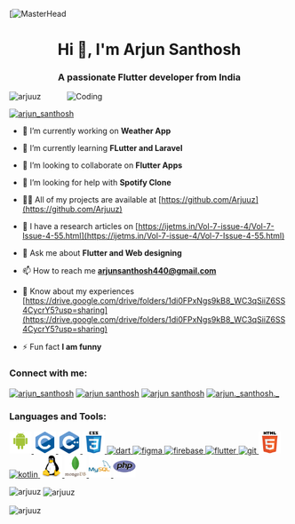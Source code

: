 [![MasterHead](https://lofimusic.app/web/covers/lofi-code-beats.png)

<h1 align="center">Hi 👋, I'm Arjun Santhosh</h1>
<h3 align="center">A passionate Flutter developer from India</h3>
<img align="right" alt="Coding" width="400" src="https://i.ytimg.com/vi/bmVKaAV_7-A/maxresdefault.jpg">
<p align="left"> <img src="https://komarev.com/ghpvc/?username=arjuuz&label=Profile%20views&color=0e75b6&style=flat" alt="arjuuz" /> </p>

<p align="left"> <a href="https://twitter.com/arjun_santhosh" target="blank"><img src="https://img.shields.io/twitter/follow/arjun_santhosh?logo=twitter&style=for-the-badge" alt="arjun_santhosh" /></a> </p>

- 🔭 I’m currently working on **Weather App**

- 🌱 I’m currently learning **FLutter and Laravel**

- 👯 I’m looking to collaborate on **Flutter Apps**

- 🤝 I’m looking for help with **Spotify Clone**

- 👨‍💻 All of my projects are available at [https://github.com/Arjuuz](https://github.com/Arjuuz)

- 📝 I have a research articles on [https://ijetms.in/Vol-7-issue-4/Vol-7-Issue-4-55.html](https://ijetms.in/Vol-7-issue-4/Vol-7-Issue-4-55.html)

- 💬 Ask me about **Flutter and Web designing**

- 📫 How to reach me **arjunsanthosh440@gmail.com**

- 📄 Know about my experiences [https://drive.google.com/drive/folders/1di0FPxNgs9kB8_WC3qSiiZ6SS4CycrY5?usp=sharing](https://drive.google.com/drive/folders/1di0FPxNgs9kB8_WC3qSiiZ6SS4CycrY5?usp=sharing)

- ⚡ Fun fact **I am funny**

<h3 align="left">Connect with me:</h3>
<p align="left">
<a href="https://twitter.com/arjun_santhosh" target="blank"><img align="center" src="https://raw.githubusercontent.com/rahuldkjain/github-profile-readme-generator/master/src/images/icons/Social/twitter.svg" alt="arjun_santhosh" height="30" width="40" /></a>
<a href="https://linkedin.com/in/arjun santhosh" target="blank"><img align="center" src="https://raw.githubusercontent.com/rahuldkjain/github-profile-readme-generator/master/src/images/icons/Social/linked-in-alt.svg" alt="arjun santhosh" height="30" width="40" /></a>
<a href="https://fb.com/arjun santhosh" target="blank"><img align="center" src="https://raw.githubusercontent.com/rahuldkjain/github-profile-readme-generator/master/src/images/icons/Social/facebook.svg" alt="arjun santhosh" height="30" width="40" /></a>
<a href="https://instagram.com/arjun._santhosh._" target="blank"><img align="center" src="https://raw.githubusercontent.com/rahuldkjain/github-profile-readme-generator/master/src/images/icons/Social/instagram.svg" alt="arjun._santhosh._" height="30" width="40" /></a>
</p>

<h3 align="left">Languages and Tools:</h3>
<p align="left"> <a href="https://developer.android.com" target="_blank" rel="noreferrer"> <img src="https://raw.githubusercontent.com/devicons/devicon/master/icons/android/android-original-wordmark.svg" alt="android" width="40" height="40"/> </a> <a href="https://www.cprogramming.com/" target="_blank" rel="noreferrer"> <img src="https://raw.githubusercontent.com/devicons/devicon/master/icons/c/c-original.svg" alt="c" width="40" height="40"/> </a> <a href="https://www.w3schools.com/cpp/" target="_blank" rel="noreferrer"> <img src="https://raw.githubusercontent.com/devicons/devicon/master/icons/cplusplus/cplusplus-original.svg" alt="cplusplus" width="40" height="40"/> </a> <a href="https://www.w3schools.com/css/" target="_blank" rel="noreferrer"> <img src="https://raw.githubusercontent.com/devicons/devicon/master/icons/css3/css3-original-wordmark.svg" alt="css3" width="40" height="40"/> </a> <a href="https://dart.dev" target="_blank" rel="noreferrer"> <img src="https://www.vectorlogo.zone/logos/dartlang/dartlang-icon.svg" alt="dart" width="40" height="40"/> </a> <a href="https://www.figma.com/" target="_blank" rel="noreferrer"> <img src="https://www.vectorlogo.zone/logos/figma/figma-icon.svg" alt="figma" width="40" height="40"/> </a> <a href="https://firebase.google.com/" target="_blank" rel="noreferrer"> <img src="https://www.vectorlogo.zone/logos/firebase/firebase-icon.svg" alt="firebase" width="40" height="40"/> </a> <a href="https://flutter.dev" target="_blank" rel="noreferrer"> <img src="https://www.vectorlogo.zone/logos/flutterio/flutterio-icon.svg" alt="flutter" width="40" height="40"/> </a> <a href="https://git-scm.com/" target="_blank" rel="noreferrer"> <img src="https://www.vectorlogo.zone/logos/git-scm/git-scm-icon.svg" alt="git" width="40" height="40"/> </a> <a href="https://www.w3.org/html/" target="_blank" rel="noreferrer"> <img src="https://raw.githubusercontent.com/devicons/devicon/master/icons/html5/html5-original-wordmark.svg" alt="html5" width="40" height="40"/> </a> <a href="https://kotlinlang.org" target="_blank" rel="noreferrer"> <img src="https://www.vectorlogo.zone/logos/kotlinlang/kotlinlang-icon.svg" alt="kotlin" width="40" height="40"/> </a> <a href="https://www.linux.org/" target="_blank" rel="noreferrer"> <img src="https://raw.githubusercontent.com/devicons/devicon/master/icons/linux/linux-original.svg" alt="linux" width="40" height="40"/> </a> <a href="https://www.mongodb.com/" target="_blank" rel="noreferrer"> <img src="https://raw.githubusercontent.com/devicons/devicon/master/icons/mongodb/mongodb-original-wordmark.svg" alt="mongodb" width="40" height="40"/> </a> <a href="https://www.mysql.com/" target="_blank" rel="noreferrer"> <img src="https://raw.githubusercontent.com/devicons/devicon/master/icons/mysql/mysql-original-wordmark.svg" alt="mysql" width="40" height="40"/> </a> <a href="https://www.php.net" target="_blank" rel="noreferrer"> <img src="https://raw.githubusercontent.com/devicons/devicon/master/icons/php/php-original.svg" alt="php" width="40" height="40"/> </a> </p>

<p><img align="left" src="https://github-readme-stats.vercel.app/api/top-langs?username=arjuuz&show_icons=true&locale=en&layout=compact" alt="arjuuz" /></p>

<p>&nbsp;<img align="center" src="https://github-readme-stats.vercel.app/api?username=arjuuz&show_icons=true&locale=en" alt="arjuuz" /></p>

<p><img align="center" src="https://github-readme-streak-stats.herokuapp.com/?user=arjuuz&" alt="arjuuz" /></p>
